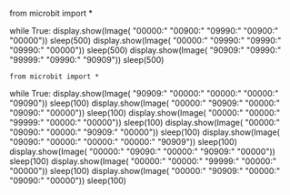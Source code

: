 from microbit import *

while True:
    display.show(Image(
        "00000:"
        "00900:"
        "09990:"
        "00900:"
        "00000"))
    sleep(500)
    display.show(Image(
        "00000:"
        "09990:"
        "09990:"
        "09990:"
        "00000"))
    sleep(500)
    display.show(Image(
        "90909:"
        "09990:"
        "99999:"
        "09990:"
        "90909"))
    sleep(500)

    from microbit import *

while True:
    display.show(Image(
        "90909:"
        "00000:"
        "00000:"
        "00000:"
        "09090"))
    sleep(100)
    display.show(Image(
        "00000:"
        "90909:"
        "00000:"
        "09090:"
        "00000"))
    sleep(100)
    display.show(Image(
        "00000:"
        "00000:"
        "99999:"
        "00000:"
        "00000"))
    sleep(100)
    display.show(Image(
        "00000:"
        "09090:"
        "00000:"
        "90909:"
        "00000"))
    sleep(100)
    display.show(Image(
        "09090:"
        "00000:"
        "00000:"
        "00000:"
        "90909"))
    sleep(100)
    display.show(Image(
        "00000:"
        "09090:"
        "00000:"
        "90909:"
        "00000"))
    sleep(100)
    display.show(Image(
        "00000:"
        "00000:"
        "99999:"
        "00000:"
        "00000"))
    sleep(100)
    display.show(Image(
        "00000:"
        "90909:"
        "00000:"
        "09090:"
        "00000"))
    sleep(100)
